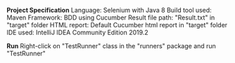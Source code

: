 **Project Specification**
Language: Selenium with Java 8
Build tool used: Maven
Framework: BDD using Cucumber
Result file path: "Result.txt" in "target" folder
HTML report: Default Cucumber html report in "target" folder
IDE used: IntelliJ IDEA Community Edition 2019.2

**Run**
Right-click on "TestRunner" class in the "runners" package and run "TestRunner"
